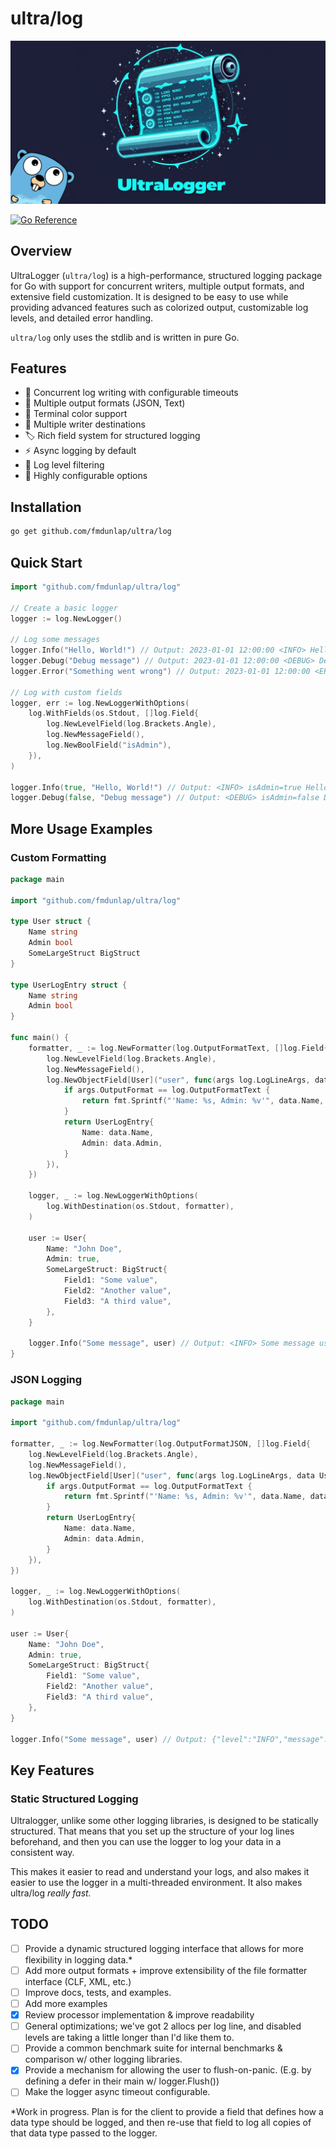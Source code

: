 # ultra/log

[![Logo](/repo/logo.png)](https://github.com/fmdunlap/ultra/tree/main/log)

[![Go Reference](https://pkg.go.dev/badge/github.com/fmdunlap/go-ultralogger.svg)](https://pkg.go.dev/github.com/fmdunlap/go-ultralogger)

## Overview
UltraLogger (`ultra/log`) is a high-performance, structured logging package for Go with support for concurrent writers,
multiple output formats, and extensive field customization. It is designed to be easy to use while providing advanced
features such as colorized output, customizable log levels, and detailed error handling.

`ultra/log` only uses the stdlib and is written in pure Go.

## Features

- 🚀 Concurrent log writing with configurable timeouts
- 📝 Multiple output formats (JSON, Text)
- 🎨 Terminal color support
- 🔄 Multiple writer destinations
- 🏷️ Rich field system for structured logging
- ⚡ Async logging by default
- 🎯 Log level filtering
- 🔧 Highly configurable options

## Installation

```sh
go get github.com/fmdunlap/ultra/log
```

## Quick Start

```go
import "github.com/fmdunlap/ultra/log"

// Create a basic logger
logger := log.NewLogger()

// Log some messages
logger.Info("Hello, World!") // Output: 2023-01-01 12:00:00 <INFO> Hello, World!
logger.Debug("Debug message") // Output: 2023-01-01 12:00:00 <DEBUG> Debug message
logger.Error("Something went wrong") // Output: 2023-01-01 12:00:00 <ERROR> Something went wrong

// Log with custom fields
logger, err := log.NewLoggerWithOptions(
    log.WithFields(os.Stdout, []log.Field{
        log.NewLevelField(log.Brackets.Angle),
        log.NewMessageField(),
        log.NewBoolField("isAdmin"),
    }),
)

logger.Info(true, "Hello, World!") // Output: <INFO> isAdmin=true Hello, World!
logger.Debug(false, "Debug message") // Output: <DEBUG> isAdmin=false Debug message
```

## More Usage Examples

### Custom Formatting

```go
package main

import "github.com/fmdunlap/ultra/log"

type User struct {
    Name string
    Admin bool
    SomeLargeStruct BigStruct
}

type UserLogEntry struct {
    Name string
    Admin bool
}

func main() {
    formatter, _ := log.NewFormatter(log.OutputFormatText, []log.Field{
        log.NewLevelField(log.Brackets.Angle),
        log.NewMessageField(),
        log.NewObjectField[User]("user", func(args log.LogLineArgs, data User) any {
            if args.OutputFormat == log.OutputFormatText {
                return fmt.Sprintf("'Name: %s, Admin: %v'", data.Name, data.Admin)
            }
            return UserLogEntry{
                Name: data.Name,
                Admin: data.Admin,
            }
        }),
    })

    logger, _ := log.NewLoggerWithOptions(
        log.WithDestination(os.Stdout, formatter),
    )

    user := User{
        Name: "John Doe",
        Admin: true,
        SomeLargeStruct: BigStruct{
            Field1: "Some value",
            Field2: "Another value",
            Field3: "A third value",
        },
    }

    logger.Info("Some message", user) // Output: <INFO> Some message user='Name: John Doe, Admin: true'    
}
```

### JSON Logging

```go
package main

import "github.com/fmdunlap/ultra/log"

formatter, _ := log.NewFormatter(log.OutputFormatJSON, []log.Field{
    log.NewLevelField(log.Brackets.Angle),
    log.NewMessageField(),
    log.NewObjectField[User]("user", func(args log.LogLineArgs, data User) any {
        if args.OutputFormat == log.OutputFormatText {
            return fmt.Sprintf("'Name: %s, Admin: %v'", data.Name, data.Admin)
        }
        return UserLogEntry{
            Name: data.Name,
            Admin: data.Admin,
        }
    }),
})

logger, _ := log.NewLoggerWithOptions(
    log.WithDestination(os.Stdout, formatter),
)

user := User{
    Name: "John Doe",
    Admin: true,
    SomeLargeStruct: BigStruct{
        Field1: "Some value",
        Field2: "Another value",
        Field3: "A third value",
    },
}

logger.Info("Some message", user) // Output: {"level":"INFO","message":"Some message","user":{"Name":"John Doe","Admin":true}}
```

## Key Features

### Static Structured Logging

Ultralogger, unlike some other logging libraries, is designed to be statically structured. That means that you set up
the structure of your log lines beforehand, and then you can use the logger to log your data in a consistent way.

This makes it easier to read and understand your logs, and also makes it easier to use the logger in a multi-threaded
environment. It also makes ultra/log *really fast.*

## TODO

- [ ] Provide a dynamic structured logging interface that allows for more flexibility in logging data.*
- [ ] Add more output formats + improve extensibility of the file formatter interface (CLF, XML, etc.)
- [ ] Improve docs, tests, and examples.
- [ ] Add more examples
- [x] Review processor implementation & improve readability
- [ ] General optimizations; we've got 2 allocs per log line, and disabled levels are taking a little longer than I'd
      like them to.
- [ ] Provide a common benchmark suite for internal benchmarks & comparison w/ other logging libraries.
- [x] Provide a mechanism for allowing the user to flush-on-panic. (E.g. by defining a defer in their main w/ 
      logger.Flush())
- [ ] Make the logger async timeout configurable.

*Work in progress. Plan is for the client to provide a field that defines how a data type should be logged, and then
re-use that field to log all copies of that data type passed to the logger.